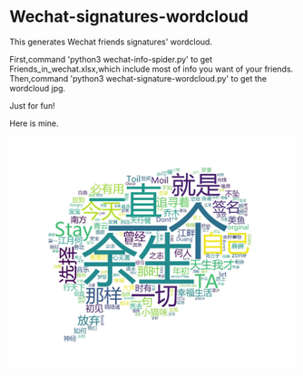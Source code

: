 # Wechat-signatures-wordcloud

This generates Wechat friends signatures' wordcloud.

First,command 'python3 wechat-info-spider.py' to get Friends_in_wechat.xlsx,which include most of info you want of your friends.
Then,command 'python3 wechat-signature-wordcloud.py' to get the wordcloud jpg.

Just for fun!

Here is mine.

![image](https://github.com/Anthonyyouny/Wechat-signatures-wordcloud/blob/master/sign.jpg)
